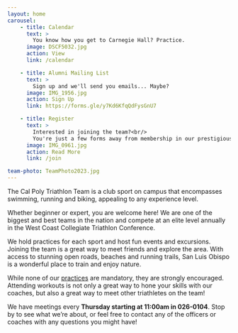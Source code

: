 ```yaml
---
layout: home
carousel:
    - title: Calendar
      text: >
        You know how you get to Carnegie Hall? Practice.
      image: DSCF5032.jpg
      action: View
      link: /calendar

    - title: Alumni Mailing List
      text: >
        Sign up and we'll send you emails... Maybe?
      image: IMG_1956.jpg
      action: Sign Up
      link: https://forms.gle/y7Kd6KfqQdFysGnU7

    - title: Register
      text: >
        Interested in joining the team?<br/>
        You're just a few forms away from membership in our prestigious organization
      image: IMG_0961.jpg
      action: Read More
      link: /join

team-photo: TeamPhoto2023.jpg
---
```


The Cal Poly Triathlon Team is a club sport on campus that encompasses swimming, running and biking, appealing to any experience level.

Whether beginner or expert, you are welcome here! We are one of the biggest and best teams in the nation and compete at an elite level annually in the West Coast Collegiate Triathlon Conference.

We hold practices for each sport and host fun events and excursions. Joining the team is a great way to meet friends and explore the area. With access to stunning open roads, beaches and running trails, San Luis Obispo is a wonderful place to train and enjoy nature.

While none of our [practices](/calendar/) are mandatory, they are strongly encouraged. Attending workouts is not only a great way to hone your skills with our coaches, but also a great way to meet other triathletes on the team!

We have meetings every __Thursday starting at 11:00am in 026-0104__. Stop by to see what we’re about, or feel free to contact any of the officers or coaches with any questions you might have!
